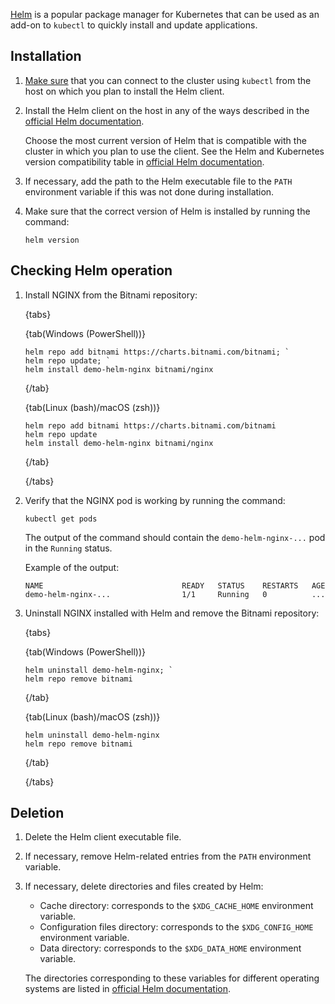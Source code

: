 [Helm](https://helm.sh/docs/) is a popular package manager for Kubernetes that can be used as an add-on to `kubectl` to quickly install and update applications.

## Installation

1. [Make sure](../../connect/kubectl#check_connection) that you can connect to the cluster using `kubectl` from the host on which you plan to install the Helm client.
1. Install the Helm client on the host in any of the ways described in the [official Helm documentation](https://helm.sh/docs/intro/install/).

   Choose the most current version of Helm that is compatible with the cluster in which you plan to use the client. See the Helm and Kubernetes version compatibility table in [official Helm documentation](https://helm.sh/docs/topics/version_skew/#supported-version-skew).

1. If necessary, add the path to the Helm executable file to the `PATH` environment variable if this was not done during installation.

1. Make sure that the correct version of Helm is installed by running the command:

   ```console
   helm version
   ```

## Checking Helm operation

1. Install NGINX from the Bitnami repository:

   {tabs}

   {tab(Windows (PowerShell))}

   ```console
   helm repo add bitnami https://charts.bitnami.com/bitnami; `
   helm repo update; `
   helm install demo-helm-nginx bitnami/nginx
   ```

   {/tab}

   {tab(Linux (bash)/macOS (zsh))}

   ```console
   helm repo add bitnami https://charts.bitnami.com/bitnami
   helm repo update
   helm install demo-helm-nginx bitnami/nginx

   ```

   {/tab}

   {/tabs}

1. Verify that the NGINX pod is working by running the command:

   ```console
   kubectl get pods
   ```

   The output of the command should contain the `demo-helm-nginx-...` pod in the `Running` status.

   Example of the output:

   ```text
   NAME                               READY   STATUS    RESTARTS   AGE
   demo-helm-nginx-...                1/1     Running   0          ...
   ```

1. Uninstall NGINX installed with Helm and remove the Bitnami repository:

   {tabs}

   {tab(Windows (PowerShell))}

   ```console
   helm uninstall demo-helm-nginx; `
   helm repo remove bitnami
   ```

   {/tab}

   {tab(Linux (bash)/macOS (zsh))}

   ```console
   helm uninstall demo-helm-nginx
   helm repo remove bitnami

   ```

   {/tab}

   {/tabs}

## Deletion

1. Delete the Helm client executable file.

1. If necessary, remove Helm-related entries from the `PATH` environment variable.

1. If necessary, delete directories and files created by Helm:

   - Cache directory: corresponds to the `$XDG_CACHE_HOME` environment variable.
   - Configuration files directory: corresponds to the `$XDG_CONFIG_HOME` environment variable.
   - Data directory: corresponds to the `$XDG_DATA_HOME` environment variable.

   The directories corresponding to these variables for different operating systems are listed in [official Helm documentation](https://helm.sh/docs/faq/uninstalling/).
